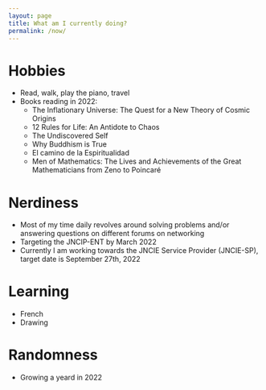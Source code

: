 ```yaml
---
layout: page
title: What am I currently doing?
permalink: /now/
---
```

# Hobbies
- Read, walk, play the piano, travel
- Books reading in 2022:
   - The Inflationary Universe: The Quest for a New Theory of Cosmic Origins
   - 12 Rules for Life: An Antidote to Chaos 
   - The Undiscovered Self
   - Why Buddhism is True
   - El camino de la Espiritualidad
   - Men of Mathematics: The Lives and Achievements of the Great Mathematicians from Zeno to Poincaré

# Nerdiness
   - Most of my time daily revolves around solving problems and/or answering questions on different forums on networking
   - Targeting the JNCIP-ENT by March 2022
   - Currently I am working towards the JNCIE Service Provider (JNCIE-SP), target date is September 27th, 2022
   
# Learning
   - French
   - Drawing

# Randomness
   - Growing a yeard in 2022
